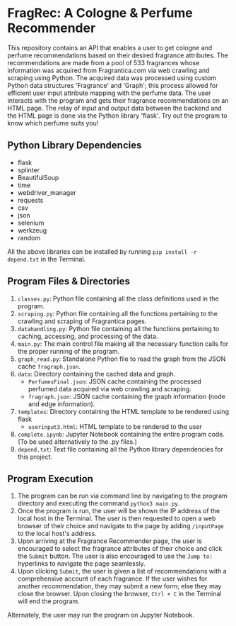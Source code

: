 # FragRec: A Cologne & Perfume Recommender
This repository contains an API that enables a user to get cologne and perfume recommendations based on their desired fragrance attributes. The recommendations are made from a pool of 533 fragrances whose information was acquired from Fragrantica.com via web crawling and scraping using Python. The acquired data was processed using custom Python data structures 'Fragrance' and 'Graph'; this process allowed for efficient user input attribute mapping with the perfume data. The user interacts with the program and gets their fragrance recommendations on an HTML page. The relay of input and output data between the backend and the HTML page is done via the Python library 'flask'. Try out the program to know which perfume suits you! 

## Python Library Dependencies
- flask
- splinter
- BeautifulSoup
- time
- webdriver_manager
- requests
- csv
- json
- selenium
- werkzeug
- random

All the above libraries can be installed by running ``pip install -r depend.txt`` in the Terminal.

## Program Files & Directories
1. ``classes.py``: Python file containing all the class definitions used in the program.
2. ``scraping.py``: Python file containing all the functions pertaining to the crawling and scraping of Fragrantica pages.
3. ``datahandling.py``: Python file containing all the functions pertaining to caching, accessing, and processing of the data.
4. ``main.py``: The main control file making all the necessary function calls for the proper running of the program.
5. ``graph_read.py``: Standalone Python file to read the graph from the JSON cache ``fragraph.json``.
5. ``data``: Directory containing the cached data and graph.
    - ``PerfumesFinal.json``: JSON cache containing the processed perfumed data acquired via web crawling and scraping.
    - ``fragraph.json``: JSON cache containing the graph information (node and edge information).
6. ``templates``: Directory containing the HTML template to be rendered using flask
    - ``userinput3.html``: HTML template to be rendered to the user
7. ``complete.ipynb``: Jupyter Notebook containing the entire program code. (To be used alternatively to the .py files.)
8. ``depend.txt``: Text file containing all the Python library dependencies for this project.

## Program Execution
1. The program can be run via command line by navigating to the program directory and executing the command ``python3 main.py``.
2. Once the program is run, the user will be shown the IP address of the local host in the Terminal. The user is then requested to open a web browser of their choice and navigate to the page by adding `/inputPage` to the local host's address.
3. Upon arriving at the Fragrance Recommender page, the user is encouraged to select the fragrance attributes of their choice and click the `Submit` button. The user is also encouraged to use the `Jump to:` hyperlinks to navigate the page seamlessly.
4. Upon clicking `Submit`, the user is given a list of recommendations with a comprehensive account of each fragrance. If the user wishes for another recommendation, they may submit a new form; else they may close the browser. Upon closing the browser, ``Ctrl + C`` in the Terminal will end the program.

Alternately, the user may run the program on Jupyter Notebook.
